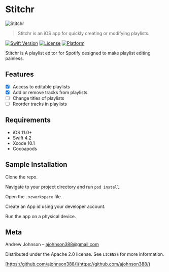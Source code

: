 # Stitchr

![Stitchr](https://github.com/ajohnson388/Stitcher/blob/master/images/Stitchr-Logo.png)

> Stitchr is an iOS app for quickly creating or modifying playlists.

[![Swift Version][swift-image]][swift-url]
[![License][license-image]][license-url]
[![Platform][platform-image]][platform-url]

Stitchr is A playlist editor for Spotify designed to make playlist editing painless.

## Features

- [x] Access to editable playlists
- [x] Add or remove tracks from playlists
- [ ] Change titles of playlists
- [ ] Reorder tracks in playlists

## Requirements

- iOS 11.0+
- Swift 4.2
- Xcode 10.1
- Cocoapods

## Sample Installation

Clone the repo.

Navigate to your project directory and run `pod install`.

Open the `.xcworkspace` file.

Create an App id using your developer account.

Run the app on a physical device.

## Meta
Andrew Johnson – ajohnson388@gmail.com

Distributed under the Apache 2.0 license. See ``LICENSE`` for more information.

[https://github.com/ajohnson388/](https://github.com/ajohnson388/)

[swift-image]:https://img.shields.io/badge/swift-4.2-orange.svg
[swift-url]: https://swift.org/
[test-coverage-image]:https://img.shields.io/badge/Coverage-80%25-orange.svg
[license-image]: https://img.shields.io/badge/License-Apache%202.0-blue.svg
[license-url]: LICENSE
[platform-image]:https://img.shields.io/badge/platform-iOS-green.svg?style=flat
[platform-url]:https://developer.apple.com/
